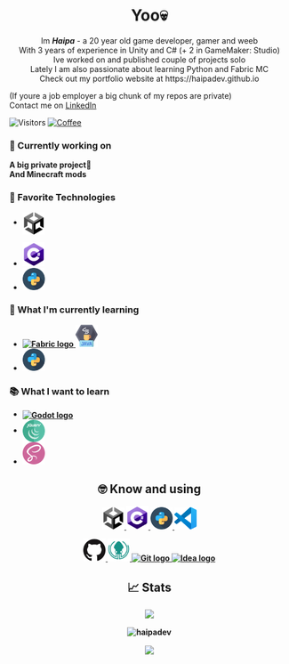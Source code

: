 <h1 align="center">Yoo💀</h1>
<p align="center">Im <b><i>Haipa</i></b> - a 20 year old game developer, gamer and weeb
<br>
With 3 years of experience in Unity and C# (+ 2 in GameMaker: Studio)<br>
Ive worked on and published couple of projects solo<br>
Lately I am also passionate about learning Python and Fabric MC<br>
Check out my portfolio website at https://haipadev.github.io<br>

(If youre a job employer a big chunk of my repos are private)<br>
Contact me on [LinkedIn](https://linkedin.com/in/haipadev)
</p>

![Visitors](https://komarev.com/ghpvc/?username=haipadev) [![Coffee](https://badgen.net/badge/Buy%20Me/A%20Coffee/purple?icon=kofi)](https://www.buymeacoffee.com/haipadev) 

### 📜 Currently working on
<b>A big private project<b>🤫
<br>
And Minecraft mods
<!--Learning Python and Godot🤓<br>-->
<!--[![Readme Card](https://github-readme-stats-hgd-git-main-hypergamesdev.vercel.app/api/pin/?username=HaipaStudios&repo=project-cardrogue&theme=cobalt)](https://github.com/HaipaStudios/project-cardrogue)-->
<!--[![Readme Card](https://github-readme-stats-hgd-git-main-hypergamesdev.vercel.app/api/pin/?username=haipadev&repo=logicbounce&theme=cobalt)](https://github.com/haipadev/LogicBounce)-->
<!--[![Readme Card](https://github-readme-stats-hgd-git-main-hypergamesdev.vercel.app/api/pin/?username=haipadev&repo=ritsukiri&theme=cobalt)](https://github.com/haipadev/Ritsukiri)-->
<!--[![Readme Card](https://github-readme-stats-hgd-git-main-hypergamesdev.vercel.app/api/pin/?username=haipadev&repo=sss222&theme=cobalt)](https://github.com/haipadev/sss222)-->
<!--[![Readme Card](https://github-readme-stats-hgd-git-main-hypergamesdev.vercel.app/api/pin/?username=HaipaStudios&repo=rusty-ropes&theme=cobalt)](https://github.com/HaipaStudios/rusty-ropes)-->
<!--[![Readme Card](https://github-readme-stats-hgd-git-main-hypergamesdev.vercel.app/api/pin/?username=haipadev&repo=glitchout&theme=cobalt)](https://github.com/haipadev/glitchout)-->
<!--[![Readme Card](https://github-readme-stats-hgd-git-main-hypergamesdev.vercel.app/api/pin/?username=HaipaStudios&repo=iTower&theme=cobalt)](https://github.com/HaipaStudios/iTower)-->


### 🌟 Favorite Technologies
  * <a title="Unity" href="http://unity.com/"> <img width="40" align="center" src="assets/img/unity.png" alt="Unity logo" /> </a>
  <!-- * <a title="Godot" href="http://godotengine.org/"> <img width="40" align="center" src="https://godotengine.org/assets/press/icon_color.png" alt="Godot logo" /> </a> -->
  * <a title="CSharp" href="https://docs.microsoft.com/pl-pl/dotnet/csharp/"> <img width="40" src="assets/img/csharp.png" alt="CSharp logo"/> </a>
  * <a title="Python" href="https://www.python.org/"> <img width="40" src="assets/img/python.png" alt="Python logo"/> </a>

### 📖 What I'm currently learning
  * <a title="Fabric" href="https://fabricmc.net/"> <img width="40" src="https://avatars.githubusercontent.com/u/21025855?s=280&v=4" alt="Fabric logo"/> <img width="40" src="assets/img/java.png" alt="Java logo"/> </a>
  * <a title="Python" href="https://www.python.org/"> <img width="40" src="assets/img/python.png" alt="Python logo"/> </a>
  <!--* <a title="Ubuntu" href="https://ubuntu.com"> <img width="40" src="assets/img/ubuntu.png" alt="Ubuntu logo"/> </a>-->
  <!--* <a title="MongoDB" href="https://www.mongodb.com/"> <img width="40" align="center" src="assets/img/mongodb.png" alt="MongoDB logo" /> </a>-->

### 📚 What I want to learn
  * <a title="Godot" href="http://godotengine.org/"> <img width="40" align="center" src="https://godotengine.org/assets/press/icon_color.png" alt="Godot logo" /> </a>
  * <a title="JS & JQuery" href="https://www.jquery.com/"> <img width="40" align="center" src="assets/img/jquery.png" alt="JQuery logo" /> </a>
  * <a title="CSS & SASS" href="https://sass-lang.com/"> <img width="40" src="assets/img/sass.png" alt="SASS logo" /> </a>


<h2 align="center">🤓 Know and using</h2>
<p align="center">
  <a title="Unity" href="http://unity.com/">
    <img width="40" src="assets/img/unity.png" alt="Unity logo" />
  </a>
  <a title="CSharp" href="https://docs.microsoft.com/pl-pl/dotnet/csharp/">
    <img width="40" src="assets/img/csharp.png" alt="CSharp logo"/>
  </a>
  <a title="Python" href="https://www.python.org/">
    <img width="40" src="assets/img/python.png" alt="Python logo"/>
  </a>
  <a title="Visual-studio-code" href="https://code.visualstudio.com/">
    <img width="40" src="https://raw.githubusercontent.com/github/explore/master/topics/visual-studio-code/visual-studio-code.png" alt="Visual-studio-code's logo" />
  </a>
  <!-- <a title="MongoDB" href="https://www.mongodb.com/">
    <img width="40" src="assets/img/mongodb.png" alt="MongoDB logo" />
  </a> -->
</p>
  
<p align="center">
  <a title="GitHub" href="https://github.com">
    <img width="40" src="https://raw.githubusercontent.com/github/explore/master/topics/github/github.png" alt="GitHub's logo" />
  </a>
  <a title="GitKraken" href="https://gitkraken.com">
    <img width="40" src="assets/img/gitkraken.png" alt="GitKraken logo" />
  </a>
  <a title="Git" href="https://git-scm.com/">
    <img width="40" src="https://www.vectorlogo.zone/logos/git-scm/git-scm-icon.svg" alt="Git logo" />
  </a>
  <a title="IntelliJ Idea" href="[https://www.w3.org/html/](https://www.jetbrains.com/idea/)">
      <img width="40" src="https://upload.wikimedia.org/wikipedia/commons/thumb/9/9c/IntelliJ_IDEA_Icon.svg/2048px-IntelliJ_IDEA_Icon.svg.png" alt="Idea logo" />
  </a>
</p>

<h2 align="center">📈 Stats</h2>
<p align="center">
  <img align="center" src="https://github-readme-stats-hgd-git-main-hypergamesdev.vercel.app/api?username=haipadev&count_private=true&show_icons=true&theme=cobalt" />
</p>
<p align="center"><img align="center" src="https://github-readme-streak-stats.herokuapp.com/?user=HaipaDev&theme=cobalt" alt="haipadev" /></p>
<!--<p align="center">
  <img align="center" src="https://github-readme-stats.vercel.app/api/wakatime?username=haipadev&theme=cobalt" />
</p>-->
<p align="center">
  <img align="center" src="https://github-readme-stats-hgd-git-main-hypergamesdev.vercel.app/api/top-langs/?username=haipadev&count_private=true&layout=compact&theme=cobalt&exclude_repo=github-readme-stats,HyperGamesDev_assets,hypergamesdev.github.io,hypercraft,mc-planetoids&hide=hlsl,shaderlab,glsl,nsis,html,objective-c%2B%2B" />
</p>
